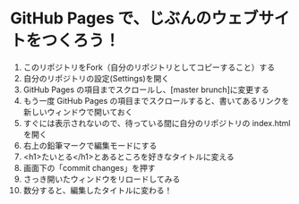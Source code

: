 # GitHub Pages で、じぶんのウェブサイトをつくろう！

1. このリポジトリをFork（自分のリポジトリとしてコピーすること）する
2. 自分のリポジトリの設定(Settings)を開く
3. GitHub Pages の項目までスクロールし、[master brunch]に変更する
4. もう一度 GitHub Pages の項目までスクロールすると、書いてあるリンクを新しいウィンドウで開いておく
5. すぐには表示されないので、待っている間に自分のリポジトリの index.html を開く
6. 右上の鉛筆マークで編集モードにする
7. &lt;h1&gt;たいとる&lt;/h1&gt;とあるところを好きなタイトルに変える
8. 画面下の「commit changes」を押す
9. さっき開いたウィンドウをリロードしてみる
10. 数分すると、編集したタイトルに変わる！
